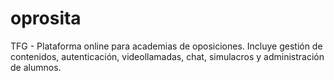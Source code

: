 # oprosita
TFG - Plataforma online para academias de oposiciones. Incluye gestión de contenidos, autenticación, videollamadas, chat, simulacros y administración de alumnos.
